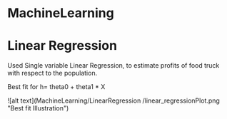 # MachineLearning
# Linear Regression 

Used Single variable Linear Regression, to estimate profits of food truck with respect to the population. 

Best fit for h= theta0 + theta1 * X

![alt text](MachineLearning/LinearRegression /linear_regressionPlot.png "Best fit Illustration")

